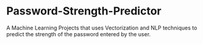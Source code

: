 # Password-Strength-Predictor
A Machine Learning Projects that uses Vectorization and NLP techniques to predict the strength of the password entered by the user.
